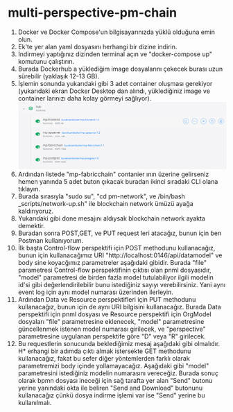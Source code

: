 # multi-perspective-pm-chain
1. Docker ve Docker Compose'un bilgisayarınızda yüklü olduğuna emin olun.
2. Ek'te yer alan yaml dosyasını herhangi bir dizine indirin.
3. İndirmeyi yaptığınız dizinden terminal açın ve "docker-compose up" komutunu çalıştırın.
4. Burada Dockerhub a yüklediğim image dosyalarını çekecek burası uzun sürebilir (yaklaşık 12-13 GB).
5. İşlemin sonunda yukarıdaki gibi 3 adet container oluşması gerekiyor (yukarıdaki ekran Docker Desktop dan alındı, yüklediğiniz image ve container larınızı daha kolay görmeyi sağlıyor).
![alt text](https://github.com/burakcanekici/multi-perspective-pm-chain/blob/main/image/01.PNG)
6. Ardından listede "mp-fabricchain" contanier ının üzerine gelirseniz hemen yanında 5 adet buton çıkacak buradan ikinci sıradaki CLI olana tıklayın.
7. Burada sırasıyla "sudo su", "cd pm-network", ve /bin/bash _scripts/network-up.sh" ile blockchain network ümüzü ayağa kaldırıyoruz.
8. Yukarıdaki gibi done mesajını aldıysak blockchain network ayakta demektir.
9. Buradan sonra POST,GET, ve PUT request leri atacağız, bunun için ben Postman kullanıyorum.
10. İlk başta Control-flow perspektifi için POST methodunu kullanacağız, bunun için kullanacağımız URI "http://localhost:0146/api/datamodel" ve body sine koyacğımız parametreler aşağıdaki gibidir. Burada "file" parametresi Control-flow perspektifinin çıktısı olan pnml dosyasıdır, "model" parametresi de birden fazla model tutulabiliyor ilgili modelin id'si gibi değerlendirilebilir bunu istediğiniz sayıyı verebilirsiniz. Yani aynı event log için aynı model numarası üzerinden ilerleyin.
11. Ardından Data ve Resource perspektifleri için PUT methodunu kullanacağız, bunun için de aynı URI bilgisini kullanacağız. Burada Data perspektifi için pnml dosyası ve Resource perspektifi için OrgModel dosyaları "file" parametresine eklenecek, "model" parametresine güncellenmek istenen model numarası girilecek, ve "perspective" parametresine uygulanan perspektife göre "D" veya "R" girilecek.
12. Bu requestlerin sonucunda beklediğimiz mesaj aşağıdaki gibi olmalıdır.
H* erhangi bir adımda çıktı almak istersekte GET methodunu kullanacağız, fakat bu sefer diğer yöntemlerden farklı olarak parametremizi body içinde yollamayacağız. Aşağıdaki gibi "model" parametresini istediğiniz modelin numarasını vereceğiz. Burada sonuç olarak bpmn dosyası ineceği için sağ tarafta yer alan "Send" butonu yerine yanındaki okta ile beliren "Send and Download" butonunu kullanacağız çünkü dosya indirme işlemi var ise "Send" yerine bu kullanılmalı.
